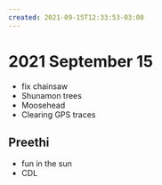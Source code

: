 ```yaml
---
created: 2021-09-15T12:33:53-03:00
---
```


# 2021 September 15


- fix chainsaw
- Shunamon trees
- Moosehead
- Clearing GPS traces


## Preethi

- fun in the sun 
- CDL

